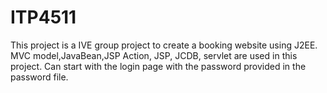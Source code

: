 # ITP4511
 
This project is a IVE group project to create a booking website using J2EE.
MVC model,JavaBean,JSP Action, JSP, JCDB, servlet are used in this project.
Can start with the login page with the password provided in the password file.
